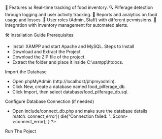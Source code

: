 📌 Features
  📊 Real-time tracking of food inventory.
  🔍 Pilferage detection through logging and user activity tracking.
  📅 Reports and analytics on food usage and losses.
  🔑 User roles (Admin, Staff) with different permissions.
  🔄 Integration with inventory management for automated alerts.

🛠️ Installation Guide
Prerequisites
  - Install XAMPP and start Apache and MySQL.
Steps to Install
  - Download and Extract the Project
  - Download the ZIP file of the project.
  - Extract the folder and place it inside C:\xampp\htdocs\.

Import the Database
  - Open phpMyAdmin (http://localhost/phpmyadmin).
  - Click New, create a database named food_pilferage_db.
  - Click Import, then select database/food_pilferage_db.sql.

Configure Database Connection (if needed)
  - Open include/connect_db.php and make sure the database details match:
    <?php
      $hostname = "localhost";
      $username = "root";
      $password = "";
      $db_name = "food_pilferage_db";
      
      $conn = new mysqli($hostname, $username, $password, $db_name);
      
      if($conn->connect_error){
          die("Connection failed: ". $conn->connect_error);
      }
      
      ?>
    
Run The Poject
